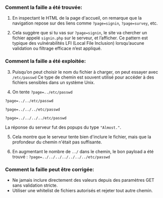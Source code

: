 ### Comment la faille a été trouvée:

1. En inspectant le HTML de la page d'accueil, on remarque que la navigation repose sur des liens comme `?page=signin`, `?page=survey`, etc. 

2. Cela suggère que si tu vas sur `?page=signin`, le site va chercher un fichier appelé `signin.php` sur le serveur, et l’afficher. Ce pattern est typique des vulnérabilités LFI (Local File Inclusion) lorsqu’aucune validation ou filtrage efficace n’est appliqué.

### Comment la faille a été exploitée:

3. Puisqu’on peut choisir le nom du fichier à charger, on peut essayer avec `/etc/passwd`
Ce type de chemin est souvent utilisé pour accéder à des fichiers sensibles dans un système Unix. 

4. On tente `?page=../etc/passwd`

`?page=../../etc/passwd`

`?page=../../../etc/passwd`

`?page=../../../../etc/passwd`

La réponse du serveur fut des popups du type `"Almost."`.

5. Cela montre que le serveur tente bien d'inclure le fichier, mais que la profondeur du chemin n'était pas suffisante. 

6. En augmentant le nombre de `../` dans le chemin, le bon payload a été trouvé :
`?page=../../../../../../../etc/passwd`

### Comment la faille peut être corrigée:

- Ne jamais inclure directement des valeurs depuis des paramètres GET sans validation stricte.
- Utiliser une whitelist de fichiers autorisés et rejeter tout autre chemin.
